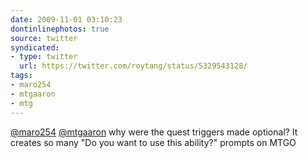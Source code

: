 ```yaml
---
date: 2009-11-01 03:10:23
dontinlinephotos: true
source: twitter
syndicated:
- type: twitter
  url: https://twitter.com/roytang/status/5329543128/
tags:
- maro254
- mtgaaron
- mtg
---
```


[@maro254](https://twitter.com/maro254/) [@mtgaaron](https://twitter.com/mtgaaron/) why were the quest triggers made optional? It creates so many "Do you want to use this ability?" prompts on MTGO